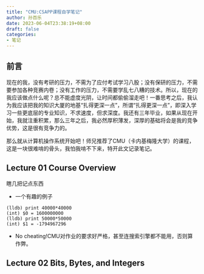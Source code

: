 ```yaml
---
title: "CMU:CSAPP课程自学笔记"
author: 孙百乐
date: 2023-06-04T23:38:19+08:00
draft: false
categories: 
- 笔记
---
```


## 前言

现在的我，没有考研的压力，不需为了应付考试学习八股；没有保研的压力，不需要参加各种竞赛内卷；没有工作的压力，不需要学乱七八糟的技术。所以，现在的我应该做点什么呢？总不能虚度光阴，让时间都偷偷溜走吧！一番思考之后，我认为我应该把我的知识大厦的地基“扎得更深一点”，所谓“扎得更深一点”，即深入学习一些更底层的专业知识，不求速度，但求深度。我还有三年毕业，如果从现在开始，我就注重积累，那么三年之后，我必然厚积薄发，深厚的基础将会是我的竞争优势，这是很有竞争力的。

那么就从计算机操作系统开始吧！师兄推荐了CMU（卡内基梅隆大学）的课程，这是一块很难啃的骨头，我怕我啃不下来，特开此文记录笔记。

## Lecture 01 Course Overview

瞎几把记点东西

* 一个有趣的例子

```
(lldb) print 40000*40000
(int) $0 = 1600000000
(lldb) print 50000*50000
(int) $1 = -1794967296
```

* No cheating!CMU对作业的要求好严格，甚至连搜索引擎都不能用，否则算作弊。

## Lecture 02 Bits, Bytes, and Integers

